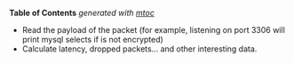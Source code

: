 <!-- START OF TOC !DO NOT EDIT THIS CONTENT MANUALLY-->
**Table of Contents**  *generated with [mtoc](https://github.com/containerscrew/mtoc)*
<!-- END OF TOC -->
- Read the payload of the packet (for example, listening on port 3306 will print mysql selects if is not encrypted)
- Calculate latency, dropped packets... and other interesting data.
